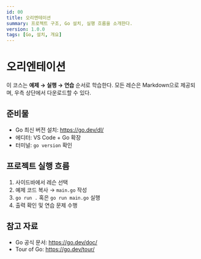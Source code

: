 ```yaml
---
id: 00
title: 오리엔테이션
summary: 프로젝트 구조, Go 설치, 실행 흐름을 소개한다.
version: 1.0.0
tags: [Go, 설치, 개요]
---
```


# 오리엔테이션

이 코스는 **예제 → 실행 → 연습** 순서로 학습한다. 모든 레슨은 Markdown으로 제공되며, 우측 상단에서 다운로드할 수 있다.

## 준비물
- Go 최신 버전 설치: https://go.dev/dl/
- 에디터: VS Code + Go 확장
- 터미널: `go version` 확인

## 프로젝트 실행 흐름
1. 사이드바에서 레슨 선택
2. 예제 코드 복사 → `main.go` 작성
3. `go run .` 혹은 `go run main.go` 실행
4. 출력 확인 및 연습 문제 수행

## 참고 자료
- Go 공식 문서: https://go.dev/doc/
- Tour of Go: https://go.dev/tour/
